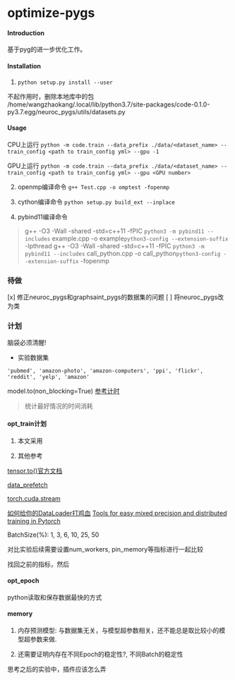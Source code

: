 # optimize-pygs



#### Introduction

基于pyg的进一步优化工作。

#### Installation

1. `python setup.py install --user`

不起作用时，删除本地库中的包
/home/wangzhaokang/.local/lib/python3.7/site-packages/code-0.1.0-py3.7.egg/neuroc_pygs/utils/datasets.py

#### Usage

CPU上运行
`python -m code.train --data_prefix ./data/<dataset_name> --train_config <path to train_config yml> --gpu -1`

GPU上运行
`python -m code.train --data_prefix ./data/<dataset_name> --train_config <path to train_config yml> --gpu <GPU number>`

2. openmp编译命令 `g++ Test.cpp -o omptest -fopenmp`

3. cython编译命令 `python setup.py build_ext --inplace`

4. pybind11编译命令
> g++ -O3 -Wall -shared -std=c++11 -fPIC `python3 -m pybind11 --includes` example.cpp -o example`python3-config --extension-suffix` -lpthread
> g++ -O3 -Wall -shared -std=c++11 -fPIC `python3 -m pybind11 --includes` call_python.cpp -o call_python`python3-config --extension-suffix` -fopenmp

### 待做

[x] 修正neuroc_pygs和graphsaint_pygs的数据集的问题
[ ] 将neuroc_pygs改为类

### 计划

脑袋必须清醒!

- 实验数据集
```
'pubmed', 'amazon-photo', 'amazon-computers', 'ppi', 'flickr', 'reddit', 'yelp', 'amazon'
```
model.to(non_blocking=True)
[参考计时](https://blog.csdn.net/handsomeasme/article/details/104143093)

> 统计最好情况的时间消耗
#### opt_train计划

1. 本文采用


2. 其他参考

[tensor.to()官方文档](https://pytorch.org/docs/stable/tensors.html?highlight=#torch.Tensor.to)

[data_prefetch](https://www.cnblogs.com/pprp/p/14199865.html#5-data-prefetch)

[torch.cuda.stream](https://codesuche.com/python-examples/torch.cuda.stream/)

[如何给你的DataLoader打鸡血](https://zhuanlan.zhihu.com/p/66145913)
[Tools for easy mixed precision and distributed training in Pytorch](https://github.com/NVIDIA/apex)

BatchSize(%): 1, 3, 6, 10, 25, 50

对比实验后续需要设置num_workers, pin_memory等指标进行一起比较

找回之前的指标，然后


#### opt_epoch

python读取和保存数据最快的方式

#### memory

1. 内存预测模型:
与数据集无关，与模型超参数相关，还不能总是取比较小的模型超参数来做.


2. 还需要证明内存在不同Epoch的稳定性?, 不同Batch的稳定性

思考之后的实验中，插件应该怎么弄